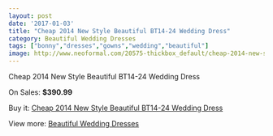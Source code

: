 ```yaml
---
layout: post
date: '2017-01-03'
title: "Cheap 2014 New Style Beautiful BT14-24 Wedding Dress"
category: Beautiful Wedding Dresses
tags: ["bonny","dresses","gowns","wedding","beautiful"]
image: http://www.neoformal.com/20575-thickbox_default/cheap-2014-new-style-beautiful-bt14-24-wedding-dress.jpg
---
```

Cheap 2014 New Style Beautiful BT14-24 Wedding Dress

On Sales: **$390.99**
<a href="https://www.neoformal.com/en/beautiful-wedding-dresses-2014/6573-cheap-2014-new-style-beautiful-bt14-24-wedding-dress.html"><amp-img layout="responsive" width="600" height="600" src="//www.neoformal.com/20575-thickbox_default/cheap-2014-new-style-beautiful-bt14-24-wedding-dress.jpg" alt="Cheap 2014 New Style Beautiful BT14-24 Wedding Dress 0" /></a>
<a href="https://www.neoformal.com/en/beautiful-wedding-dresses-2014/6573-cheap-2014-new-style-beautiful-bt14-24-wedding-dress.html"><amp-img layout="responsive" width="600" height="600" src="//www.neoformal.com/20577-thickbox_default/cheap-2014-new-style-beautiful-bt14-24-wedding-dress.jpg" alt="Cheap 2014 New Style Beautiful BT14-24 Wedding Dress 1" /></a>
<a href="https://www.neoformal.com/en/beautiful-wedding-dresses-2014/6573-cheap-2014-new-style-beautiful-bt14-24-wedding-dress.html"><amp-img layout="responsive" width="600" height="600" src="//www.neoformal.com/20576-thickbox_default/cheap-2014-new-style-beautiful-bt14-24-wedding-dress.jpg" alt="Cheap 2014 New Style Beautiful BT14-24 Wedding Dress 2" /></a>

Buy it: [Cheap 2014 New Style Beautiful BT14-24 Wedding Dress](https://www.neoformal.com/en/beautiful-wedding-dresses-2014/6573-cheap-2014-new-style-beautiful-bt14-24-wedding-dress.html "Cheap 2014 New Style Beautiful BT14-24 Wedding Dress")

View more: [Beautiful Wedding Dresses](https://www.neoformal.com/en/91-beautiful-wedding-dresses-2014 "Beautiful Wedding Dresses")